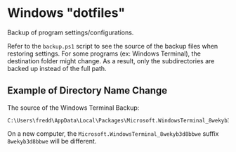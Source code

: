# Windows "dotfiles"

Backup of program settings/configurations.

Refer to the `backup.ps1` script to see the source of the backup files when
restoring settings. For some programs (ex: Windows Terminal), the destination
folder might change. As a result, only the subdirectories are backed up instead
of the full path.

## Example of Directory Name Change

The source of the Windows Terminal Backup:

```text
C:\Users\fredd\AppData\Local\Packages\Microsoft.WindowsTerminal_8wekyb3d8bbwe\
```

On a new computer, the `Microsoft.WindowsTerminal_8wekyb3d8bbwe` suffix
`8wekyb3d8bbwe` will be different.
